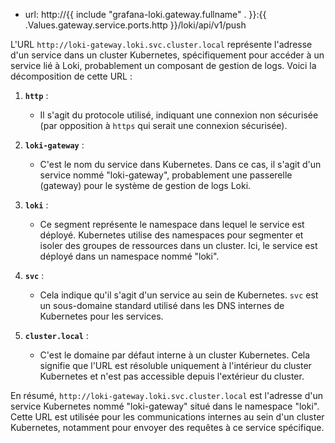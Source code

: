 
 - url: http://{{ include "grafana-loki.gateway.fullname" . }}:{{ .Values.gateway.service.ports.http }}/loki/api/v1/push 


L'URL `http://loki-gateway.loki.svc.cluster.local` représente l'adresse d'un service dans un cluster Kubernetes, spécifiquement pour accéder à un service lié à Loki, probablement un composant de gestion de logs. Voici la décomposition de cette URL :

1. **`http`** : 
   - Il s'agit du protocole utilisé, indiquant une connexion non sécurisée (par opposition à `https` qui serait une connexion sécurisée).

2. **`loki-gateway`** :
   - C'est le nom du service dans Kubernetes. Dans ce cas, il s'agit d'un service nommé "loki-gateway", probablement une passerelle (gateway) pour le système de gestion de logs Loki.

3. **`loki`** :
   - Ce segment représente le namespace dans lequel le service est déployé. Kubernetes utilise des namespaces pour segmenter et isoler des groupes de ressources dans un cluster. Ici, le service est déployé dans un namespace nommé "loki".

4. **`svc`** :
   - Cela indique qu'il s'agit d'un service au sein de Kubernetes. `svc` est un sous-domaine standard utilisé dans les DNS internes de Kubernetes pour les services.

5. **`cluster.local`** :
   - C'est le domaine par défaut interne à un cluster Kubernetes. Cela signifie que l'URL est résoluble uniquement à l'intérieur du cluster Kubernetes et n'est pas accessible depuis l'extérieur du cluster.

En résumé, `http://loki-gateway.loki.svc.cluster.local` est l'adresse d'un service Kubernetes nommé "loki-gateway" situé dans le namespace "loki". Cette URL est utilisée pour les communications internes au sein d'un cluster Kubernetes, notamment pour envoyer des requêtes à ce service spécifique.